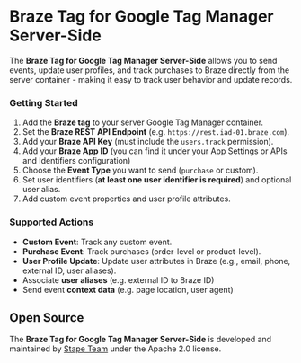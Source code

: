 # Braze Tag for Google Tag Manager Server-Side

The **Braze Tag for Google Tag Manager Server-Side** allows you to send events, update user profiles, and track purchases to Braze directly from the server container - making it easy to track user behavior and update records.

### Getting Started

1. Add the **Braze tag** to your server Google Tag Manager container.
2. Set the **Braze REST API Endpoint** (e.g. `https://rest.iad-01.braze.com`).
3. Add your **Braze API Key** (must include the `users.track` permission).
4. Add your **Braze App ID** (you can find it under your App Settings or APIs and Identifiers configuration)
5. Choose the **Event Type** you want to send (`purchase` or custom).
6. Set user identifiers (**at least one user identifier is required**) and optional user alias.
7. Add custom event properties and user profile attributes.

### Supported Actions

- **Custom Event**: Track any custom event.
- **Purchase Event**: Track purchases (order-level or product-level).
- **User Profile Update**: Update user attributes in Braze (e.g., email, phone, external ID, user aliases).
- Associate **user aliases** (e.g. external ID to Braze ID)
- Send event **context data** (e.g. page location, user agent)

## Open Source

The **Braze Tag for Google Tag Manager Server-Side** is developed and maintained by [Stape Team](https://stape.io/) under the Apache 2.0 license.